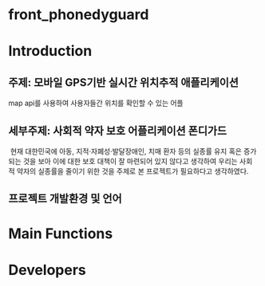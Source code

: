 # front_phonedyguard

# Introduction

## 주제: 모바일 GPS기반 실시간 위치추적 애플리케이션
map api를 사용하여 사용자들간 위치를 확인할 수 있는 어플

## 세부주제: 사회적 약자 보호 어플리케이션 폰디가드
 현재 대한민국에 아동, 지적·자폐성·발달장애인, 치매 환자 등의 실종률 유지 혹은 증가되는 것을 보아 이에 대한 보호 대책이 잘 마련되어 있지 않다고 생각하여 우리는 사회적 약자의 실종률을 줄이기 위한 것을 주제로 본 프로젝트가 필요하다고 생각하였다. 

## 프로젝트 개발환경 및 언어


# Main Functions

# Developers
